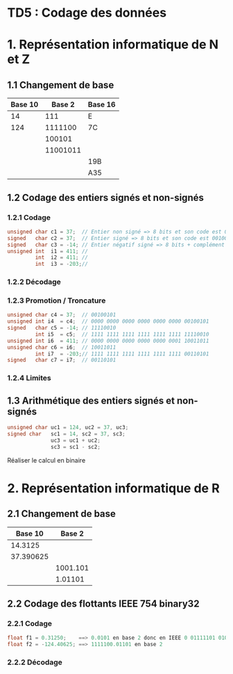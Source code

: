 # TD5 : Codage des données



# 1. Représentation informatique de N et Z

## 1.1 Changement de base
| Base 10 | Base 2   | Base 16 |
| ------- | -------- | ------- |
| 14      | 111      | E       |
| 124     | 1111100  | 7C      |
|         | 100101   |         |
|         | 11001011 |         |
|         |          | 19B     |
|         |          | A35     |



## 1.2 Codage des entiers signés et non-signés

### 1.2.1 Codage

```c
unsigned char c1 = 37;  // Entier non signé => 8 bits et son code est 00100101
signed   char c2 = 37;  // Entier signé => 8 bits et son code est 00100101
signed   char c3 = -14; // Entier négatif signé => 8 bits + complément à 2 et son code est 11110010
unsigned int  i1 = 411; //
		 int  i2 = 411; //
         int  i3 = -203;//
```

### 1.2.2 Décodage



### 1.2.3 Promotion / Troncature

```c
unsigned char c4 = 37;  // 00100101
unsigned int i4  = c4;  // 0000 0000 0000 0000 0000 0000 00100101
signed 	 char c5 = -14; // 11110010
         int i5  = c5;  // 1111 1111 1111 1111 1111 1111 11110010
unsigned int i6  = 411; // 0000 0000 0000 0000 0000 0001 10011011
unsigned char c6 = i6;  // 10011011
         int i7  = -203;// 1111 1111 1111 1111 1111 1111 00110101
signed   char c7 = i7;  // 00110101
```



### 1.2.4 Limites



## 1.3 Arithmétique des entiers signés et non-signés

```c
unsigned char uc1 = 124, uc2 = 37, uc3;
signed char   sc1 = 14, sc2 = 37, sc3;
			  uc3 = uc1 + uc2;
			  sc3 = sc1 - sc2;
```

Réaliser le calcul en binaire



# 2. Représentation informatique de R

## 2.1 Changement de base

| Base 10   | Base 2   |
| --------- | -------- |
| 14.3125   |          |
| 37.390625 |          |
|           | 1001.101 |
|           | 1.01101  |



## 2.2 Codage des flottants IEEE 754 binary32

### 2.2.1 Codage

```c
float f1 = 0.31250;    ==> 0.0101 en base 2 donc en IEEE 0 01111101 0100 0000 0000 000 0000 0000
float f2 = -124.40625; ==> 1111100.01101 en base 2

```



### 2.2.2 Décodage











